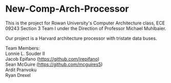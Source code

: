 # New-Comp-Arch-Processor
This is the project for Rowan University's Computer Architecture class, ECE 09243 Section 3 Team l
under the Direction of Professor Michael Muhlbaier.

Our project is a Harvard architecture processor with tristate data buses.

Team Members:  
        Lonnie L. Souder II  
        Jacob Epifano (https://github.com/jrepifano)  
	Sean McGuire (https://github.com/mcguires5)  
        Ardit Pranvoku  
        Ryan Drexel  